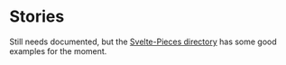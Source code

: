 # Stories

Still needs documented, but the [Svelte-Pieces directory](https://github.com/jacob-8/kitbook/tree/main/packages/svelte-pieces/src/routes) has some good examples for the moment.